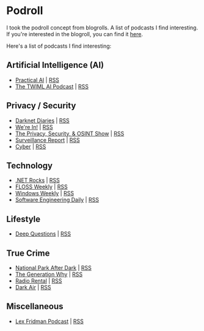 # Podroll

I took the podroll concept from blogrolls. A list of podcasts I find interesting. If you're interested in the blogroll, you can find it [here](/feed/blogroll).

Here's a list of podcasts I find interesting:

## Artificial Intelligence (AI)

- [Practical AI](https://changelog.com/practicalai) | [RSS](https://changelog.com/practicalai/feed)
- [The TWIML AI Podcast](https://twimlai.com/) | [RSS](https://feeds.megaphone.fm/MLN2155636147)

## Privacy / Security

- [Darknet Diaries](https://darknetdiaries.com/) | [RSS](https://feeds.megaphone.fm/darknetdiaries)
- [We're In!](https://were-in.simplecast.com/) | [RSS](https://feeds.simplecast.com/_SsyS46z)
- [The Privacy, Security, & OSINT Show](https://soundcloud.com/user-98066669) | [RSS](https://feeds.soundcloud.com/users/soundcloud:users:261098918/sounds.rss)
- [Surveillance Report](https://surveillancereport.tech/) | [RSS](https://surveillance-report.castos.com/feed)
- [Cyber](https://www.vice.com/en_us/topic/cyber) | [RSS](https://rss.acast.com/cyber)

## Technology

- [.NET Rocks](https://www.dotnetrocks.com/) | [RSS](http://feeds.feedburner.com/netRocksFullMp3Downloads)
- [FLOSS Weekly](https://twit.tv/shows/floss-weekly) | [RSS](https://feeds.twit.tv/floss.xml)
- [Windows Weekly](https://twit.tv/shows/windows-weekly) | [RSS](https://feeds.twit.tv/ww.xml)
- [Software Engineering Daily](https://softwareengineeringdaily.com/archives/) | [RSS](https://softwareengineeringdaily.com/feed/podcast/)

## Lifestyle

- [Deep Questions](https://www.calnewport.com/podcast/) | [RSS](https://feeds.buzzsprout.com/1121972.rss)

## True Crime

- [National Park After Dark](https://www.npadpodcast.com/) | [RSS](https://anchor.fm/s/466eb6e4/podcast/rss)
- [The Generation Why](https://wondery.com/shows/generation-why/) | [RSS](https://rss.art19.com/generation-why-podcast)
- [Radio Rental](https://radiorentalusa.com/) | [RSS](https://feeds.megaphone.fm/radio-rental)
- [Dark Air](https://audioboom.com/channels/5046661) | [RSS](https://audioboom.com/channels/5046661.rss)


## Miscellaneous

- [Lex Fridman Podcast](https://lexfridman.com/podcast/) | [RSS](https://lexfridman.com/feed/podcast/)

